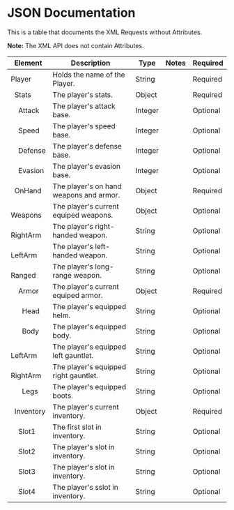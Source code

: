 # JSON Documentation

This is a table that documents the XML Requests without Attributes.

**Note:** The XML API does not contain Attributes.

| Element | Description | Type | Notes | Required |
| ------- | ----------- | ---- | ----- | -------- |
| Player | Holds the name of the Player. | String | | Required |
| &nbsp; Stats | The player's stats. | Object | | Required |
|&nbsp; &nbsp; Attack |  The player's attack base. | Integer | | Optional |
|&nbsp; &nbsp; Speed |  The player's speed base. | Integer | | Optional |
|&nbsp; &nbsp; Defense |  The player's defense base. | Integer | | Optional |
|&nbsp; &nbsp; Evasion |  The player's evasion base. | Integer | | Optional |
| &nbsp; OnHand | The player's on hand weapons and armor. | Object | | Required |
|&nbsp; &nbsp; Weapons |  The player's current equiped weapons. | Object | | Optional |
|&nbsp; &nbsp; &nbsp; RightArm |  The player's right-handed weapon. | String | | Optional |
|&nbsp; &nbsp; &nbsp; LeftArm |  The player's left-handed weapon. | String | | Optional |
|&nbsp; &nbsp; &nbsp; Ranged |  The player's long-range weapon. | String | | Optional |
|&nbsp; &nbsp; Armor |  The player's current equiped armor. | Object | | Required |
|&nbsp; &nbsp; &nbsp; Head |  The player's equipped helm. | String | | Optional |
|&nbsp; &nbsp; &nbsp; Body |  The player's equipped body. | String | | Optional |
|&nbsp; &nbsp; &nbsp; LeftArm |  The player's equipped left gauntlet. | String | | Optional |
|&nbsp; &nbsp; &nbsp; RightArm |  The player's equipped right gauntlet. | String | | Optional |
|&nbsp; &nbsp; &nbsp; Legs |  The player's equipped boots. | String | | Optional |
| &nbsp; Inventory |  The player's current inventory. | Object | | Required |
|&nbsp; &nbsp; Slot1 |  The first slot in inventory. | String | | Optional |
|&nbsp; &nbsp; Slot2 |  The player's slot in inventory. | String | | Optional |
|&nbsp; &nbsp; Slot3 |  The player's slot in inventory. | String | | Optional |
|&nbsp; &nbsp; Slot4 |  The player's sslot in inventory. | String | | Optional |